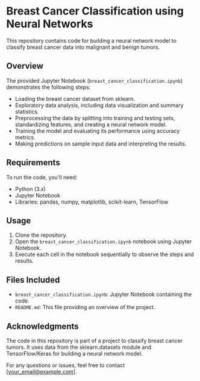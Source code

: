 # Breast Cancer Classification using Neural Networks

This repository contains code for building a neural network model to classify breast cancer data into malignant and benign tumors.

## Overview

The provided Jupyter Notebook (`breast_cancer_classification.ipynb`) demonstrates the following steps:
- Loading the breast cancer dataset from sklearn.
- Exploratory data analysis, including data visualization and summary statistics.
- Preprocessing the data by splitting into training and testing sets, standardizing features, and creating a neural network model.
- Training the model and evaluating its performance using accuracy metrics.
- Making predictions on sample input data and interpreting the results.

## Requirements

To run the code, you'll need:
- Python (3.x)
- Jupyter Notebook
- Libraries: pandas, numpy, matplotlib, scikit-learn, TensorFlow

## Usage

1. Clone the repository.
2. Open the `breast_cancer_classification.ipynb` notebook using Jupyter Notebook.
3. Execute each cell in the notebook sequentially to observe the steps and results.

## Files Included

- `breast_cancer_classification.ipynb`: Jupyter Notebook containing the code.
- `README.md`: This file providing an overview of the project.

## Acknowledgments

The code in this repository is part of a project to classify breast cancer tumors. It uses data from the sklearn.datasets module and TensorFlow/Keras for building a neural network model.

For any questions or issues, feel free to contact [your_email@example.com].
